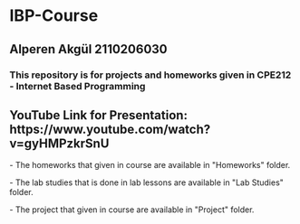 # IBP-Course
<h2>Alperen Akgül 2110206030</h2>
<h3>This repository is for projects and homeworks given in CPE212 - Internet Based Programming</h3>
<h2>YouTube Link for Presentation: https://www.youtube.com/watch?v=gyHMPzkrSnU</h2>
<p> - The homeworks that given in course are available in "Homeworks" folder.</p>
<p> - The lab studies that is done in lab lessons are available in "Lab Studies" folder.</p>
<p> - The project that given in course are available in "Project" folder.</p>
